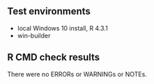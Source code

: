 ## Test environments

* local Windows 10 install, R 4.3.1
* win-builder


## R CMD check results

There were no ERRORs or WARNINGs or NOTEs.
